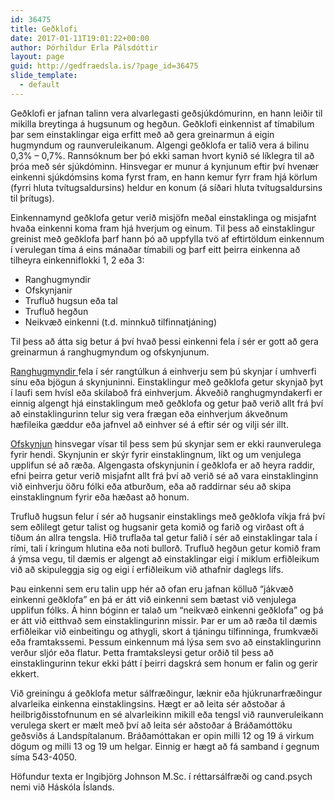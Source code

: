 ```yaml
---
id: 36475
title: Geðklofi
date: 2017-01-11T19:01:22+00:00
author: Þórhildur Erla Pálsdóttir
layout: page
guid: http://gedfraedsla.is/?page_id=36475
slide_template:
  - default
---
```

Geðklofi er jafnan talinn vera alvarlegasti geðsjúkdómurinn, en hann leiðir til mikilla breytinga á hugsunum og hegðun. Geðklofi einkennist af tímabilum þar sem einstaklingar eiga erfitt með að gera greinarmun á eigin hugmyndum og raunveruleikanum. Algengi geðklofa er talið vera á bilinu 0,3% &#8211; 0,7%. Rannsóknum ber þó ekki saman hvort kynið sé líklegra til að þróa með sér sjúkdóminn. Hinsvegar er munur á kynjunum eftir því hvenær einkenni sjúkdómsins koma fyrst fram, en hann kemur fyrr fram hjá körlum (fyrri hluta tvítugsaldursins) heldur en konum (á síðari hluta tvítugsaldursins til þrítugs).

Einkennamynd geðklofa getur verið misjöfn meðal einstaklinga og misjafnt hvaða einkenni koma fram hjá hverjum og einum. Til þess að einstaklingur greinist með geðklofa þarf hann þó að uppfylla tvö af eftirtöldum einkennum í verulegan tíma á eins mánaðar tímabili og þarf eitt þeirra einkenna að tilheyra einkenniflokki 1, 2 eða 3:

  * Ranghugmyndir
  * Ofskynjanir
  * Trufluð hugsun eða tal
  * Trufluð hegðun
  * Neikvæð einkenni (t.d. minnkuð tilfinnatjáning)

Til þess að átta sig betur á því hvað þessi einkenni fela í sér er gott að gera greinarmun á ranghugmyndum og ofskynjunum.

<u>Ranghugmyndir </u>fela í sér rangtúlkun á einhverju sem þú skynjar í umhverfi sínu eða bjögun á skynjuninni. Einstaklingur með geðklofa getur skynjað þyt í laufi sem hvísl eða skilaboð frá einhverjum. Ákveðið ranghugmyndakerfi er einnig algengt hjá einstaklingum með geðklofa og getur það verið allt frá því að einstaklingurinn telur sig vera frægan eða einhverjum ákveðnum hæfileika gæddur eða jafnvel að einhver sé á eftir sér og vilji sér illt.

<u>Ofskynjun</u> hinsvegar vísar til þess sem þú skynjar sem er ekki raunverulega fyrir hendi. Skynjunin er skýr fyrir einstaklingnum, líkt og um venjulega upplifun sé að ræða. Algengasta ofskynjunin í geðklofa er að heyra raddir, efni þeirra getur verið misjafnt allt frá því að verið sé að vara einstaklinginn við einhverju öðru fólki eða atburðum, eða að raddirnar séu að skipa einstaklingnum fyrir eða hæðast að honum.

Trufluð hugsun felur í sér að hugsanir einstaklings með geðklofa víkja frá því sem eðlilegt getur talist og hugsanir geta komið og farið og virðast oft á tíðum án allra tengsla. Hið truflaða tal getur falið í sér að einstaklingar tala í rími, tali í kringum hlutina eða noti bullorð. Trufluð hegðun getur komið fram á ýmsa vegu, til dæmis er algengt að einstaklingar eigi í miklum erfiðleikum við að skipuleggja sig og eigi í erfiðleikum við athafnir daglegs lífs.

Þau einkenni sem eru talin upp hér að ofan eru jafnan kölluð “jákvæð einkenni geðklofa” en þá er átt við einkenni sem bætast við venjulega upplifun fólks. Á hinn bóginn er talað um “neikvæð einkenni geðklofa” og þá er átt við eitthvað sem einstaklingurinn missir. Þar er um að ræða til dæmis erfiðleikar við einbeitingu og athygli, skort á tjáningu tilfinninga, frumkvæði eða framtakssemi. Þessum einkennum má lýsa sem svo að einstaklingurinn verður sljór eða flatur. Þetta framtaksleysi getur orðið til þess að einstaklingurinn tekur ekki þátt í þeirri dagskrá sem honum er falin og gerir ekkert.

Við greiningu á geðklofa metur sálfræðingur, læknir eða hjúkrunarfræðingur alvarleika einkenna einstaklingsins. Hægt er að leita sér aðstoðar á heilbrigðisstofnunum en sé alvarleikinn mikill eða tengsl við raunveruleikann verulega skert er mælt með því að leita sér aðstoðar á Bráðamóttöku geðsviðs á Landspítalanum. Bráðamóttakan er opin milli 12 og 19 á virkum dögum og milli 13 og 19 um helgar. Einnig er hægt að fá samband í gegnum síma 543-4050.

Höfundur texta er Ingibjörg Johnson M.Sc. í réttarsálfræði og cand.psych nemi við Háskóla Íslands.

&nbsp;